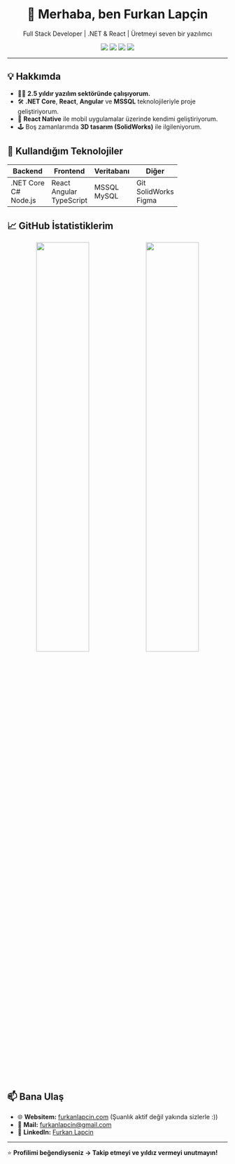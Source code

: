 <h1 align="center">👋 Merhaba, ben Furkan Lapçin</h1>
<p align="center">Full Stack Developer | .NET & React | Üretmeyi seven bir yazılımcı</p>

<p align="center">
  <img src="https://img.shields.io/badge/.NET%20Core-%236C3483?style=for-the-badge&logo=dotnet&logoColor=white" />
  <img src="https://img.shields.io/badge/Angular-%23DD0031?style=for-the-badge&logo=angular&logoColor=white" />
  <img src="https://img.shields.io/badge/React-%2361DAFB?style=for-the-badge&logo=react&logoColor=white" />
  <img src="https://img.shields.io/badge/SQL-%234479A1?style=for-the-badge&logo=MicrosoftSQLServer&logoColor=white" />
</p>

---

## 💡 Hakkımda

- 👨‍💻 **2.5 yıldır yazılım sektöründe çalışıyorum.**
- 🛠️ **.NET Core**, **React**, **Angular** ve **MSSQL** teknolojileriyle proje geliştiriyorum.
- 📲 **React Native** ile mobil uygulamalar üzerinde kendimi geliştiriyorum.
- 🕹️ Boş zamanlarımda **3D tasarım (SolidWorks)** ile ilgileniyorum.

## 🚀 Kullandığım Teknolojiler

| Backend | Frontend | Veritabanı | Diğer |
|---------|----------|------------|-------|
| .NET Core <br> C# <br> Node.js | React <br> Angular <br> TypeScript | MSSQL <br> MySQL | Git <br> SolidWorks <br> Figma |

## 📈 GitHub İstatistiklerim

<p align="center">
  <img src="https://github-readme-stats.vercel.app/api?username=turanbey29&show_icons=true&theme=radical" width="49%" />
  <img src="https://github-readme-stats.vercel.app/api/top-langs/?username=turanbey29&layout=compact&theme=radical" width="49%" />
</p>

## 📫 Bana Ulaş

- 🌐 **Websitem:** [furkanlapcin.com](https://furkanlapcin.com) (Şuanlık aktif değil yakında sizlerle :))
- 📩 **Mail:** furkanlapcin@gmail.com
- 💼 **LinkedIn:** [Furkan Lapcin](https://www.linkedin.com/in/furkan-lapcin-8542b4221/)

---

⭐ **Profilimi beğendiyseniz → Takip etmeyi ve yıldız vermeyi unutmayın!**
